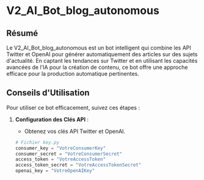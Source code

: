 # V2_AI_Bot_blog_autonomous

## Résumé

Le V2_AI_Bot_blog_autonomous est un bot intelligent qui combine les API Twitter et OpenAI pour générer automatiquement des articles sur des sujets d'actualité. En captant les tendances sur Twitter et en utilisant les capacités avancées de l'IA pour la création de contenu, ce bot offre une approche efficace pour la production automatique pertinentes.

## Conseils d'Utilisation

Pour utiliser ce bot efficacement, suivez ces étapes :

1. **Configuration des Clés API** :
   - Obtenez vos clés API Twitter et OpenAI.


   ```python
   # Fichier key.py
   consumer_key = "VotreConsumerKey"
   consumer_secret = "VotreConsumerSecret"
   access_token = "VotreAccessToken"
   access_token_secret = "VotreAccessTokenSecret"
   openai_key = "VotreOpenAIKey"
